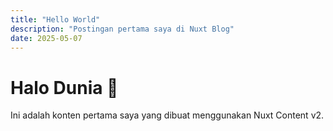 ```yaml
---
title: "Hello World"
description: "Postingan pertama saya di Nuxt Blog"
date: 2025-05-07
---
```


# Halo Dunia 👋

Ini adalah konten pertama saya yang dibuat menggunakan Nuxt Content v2.